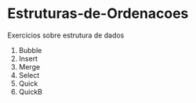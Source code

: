 # Estruturas-de-Ordenacoes
Exercicios sobre estrutura de dados
1. Bubble
2. Insert
3. Merge
4. Select
5. Quick
6. QuickB
